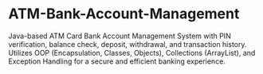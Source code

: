 # ATM-Bank-Account-Management
Java-based ATM Card Bank Account Management System with PIN verification, balance check, deposit, withdrawal, and transaction history. Utilizes OOP (Encapsulation, Classes, Objects), Collections (ArrayList), and Exception Handling for a secure and efficient banking experience.

